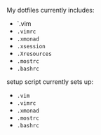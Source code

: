 My dotfiles
currently includes:

- `.vim
- `.vimrc`
- `.xmonad`
- `.xsession`
- `.Xresources`
- `.mostrc`
- `.bashrc`

setup script currently sets up:

- `.vim`
- `.vimrc`
- `.xmonad`
- `.mostrc`
- `.bashrc`
